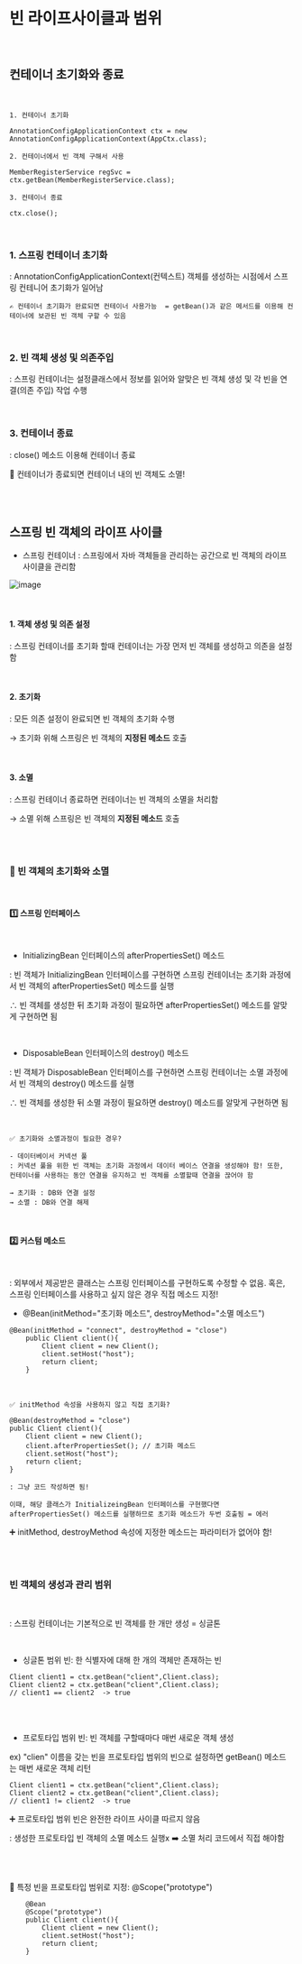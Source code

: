 # 빈 라이프사이클과 범위

<br>

## 컨테이너 초기화와 종료

<br>

```
1. 컨테이너 초기화

AnnotationConfigApplicationContext ctx = new AnnotationConfigApplicationContext(AppCtx.class);

2. 컨테이너에서 빈 객체 구해서 사용

MemberRegisterService regSvc = ctx.getBean(MemberRegisterService.class);

3. 컨테이너 종료

ctx.close();

```

<br>

### 1. 스프링 컨테이너 초기화

: AnnotationConfigApplicationContext(컨텍스트) 객체를 생성하는 시점에서 스프링 컨테니어 초기화가 일어남

    ✍️ 컨테이너 초기화가 완료되면 컨테이너 사용가능  = getBean()과 같은 메서드를 이용해 컨테이너에 보관된 빈 객체 구할 수 있음  
<br>

### 2. 빈 객체 생성 및 의존주입

: 스프링 컨테이너는 설정클래스에서 정보를 읽어와 알맞은 빈 객체 생성 및 각 빈을 연결(의존 주입) 작업 수행

<br>

### 3. 컨테이너 종료

: close() 메소드 이용해 컨테이너 종료

📌 컨테이너가 종료되면 컨테이너 내의 빈 객체도 소멸!



<br><br>

## 스프링 빈 객체의 라이프 사이클

* 스프링 컨테이너 : 스프링에서 자바 객체들을 관리하는 공간으로 빈 객체의 라이프 사이클을 관리함

![image](https://user-images.githubusercontent.com/81572478/179510133-2f2e516a-4397-4a88-9765-5ed3079b4075.png)


<br>

#### 1. 객체 생성 및 의존 설정 
: 스프링 컨테이너를 초기화 할때 컨테이너는 가장 먼저 빈 객체를 생성하고 의존을 설정함

<Br>

#### 2. 초기화 
: 모든 의존 설정이 완료되면 빈 객체의 초기화 수행

→ 초기화 위해 스프링은 빈 객체의 **지정된 메소드** 호출

<br>

#### 3. 소멸 
: 스프링 컨테이너 종료하면 컨테이너는 빈 객체의 소멸을 처리함

→ 소멸 위해 스프링은 빈 객체의 **지정된 메소드** 호출


<br>
<br>

###  🔎 빈 객체의 초기화와 소멸

<br>

#### 1️⃣ 스프링 인터페이스

<br>

- InitializingBean 인터페이스의 afterPropertiesSet() 메소드

: 빈 객체가 InitializingBean 인터페이스를 구현하면 스프링 컨테이너는 초기화 과정에서 빈 객체의 afterPropertiesSet() 메소드를 실행

∴ 빈 객체를 생성한 뒤 초기화 과정이 필요하면 afterPropertiesSet() 메소드를 알맞게 구현하면 됨


<Br>

- DisposableBean 인터페이스의 destroy() 메소드

: 빈 객체가 DisposableBean 인터페이스를 구현하면 스프링 컨테이너는 소멸 과정에서 빈 객체의 destroy() 메소드를 실행

∴ 빈 객체를 생성한 뒤 소멸 과정이 필요하면 destroy() 메소드를 알맞게 구현하면 됨

<br>


    ✅ 초기화와 소멸과정이 필요한 경우?

    - 데이터베이서 커넥션 풀
    : 커넥션 풀을 위한 빈 객체는 초기화 과정에서 데이터 베이스 연결을 생성해야 함! 또한, 컨테이너를 사용하는 동안 연결을 유지하고 빈 객체를 소멸할때 연결을 끊어야 함

    → 초기화 : DB와 연결 설정
    → 소멸 : DB와 연결 해제


<BR>

#### 2️⃣ 커스텀 메소드

<BR>

: 외부에서 제공받은 클래스는 스프링 인터페이스를 구현하도록 수정할 수 없음. 혹은, 스프링 인터페이스를 사용하고 싶지 않은 경우 직접 메소드 지정!


- @Bean(initMethod="초기화 메소드", destroyMethod="소멸 메소드")

```
@Bean(initMethod = "connect", destroyMethod = "close")
    public Client client(){
        Client client = new Client();
        client.setHost("host");
        return client;
    }
```
<br>


    ✅ initMethod 속성을 사용하지 않고 직접 초기화?

    @Bean(destroyMethod = "close")
    public Client client(){
        Client client = new Client();
        client.afterPropertiesSet(); // 초기화 메소드
        client.setHost("host");
        return client;
    }

    : 그냥 코드 작성하면 됨!

    이때, 해당 클래스가 InitializeingBean 인터페이스를 구현했다면 afterPropertiesSet() 메소드를 실행하므로 초기화 메소드가 두번 호출됨 = 에러


➕ initMethod, destroyMethod 속성에 지정한 메소드는 파라미터가 없어야 함!

<br><Br>

### 빈 객체의 생성과 관리 범위

<br>

: 스프링 컨테이너는 기본적으로 빈 객체를 한 개만 생성 = 싱글톤


<Br>

- 싱글톤 범위 빈: 한 식별자에 대해 한 개의 객체만 존재하는 빈

```
Client client1 = ctx.getBean("client",Client.class);
Client client2 = ctx.getBean("client",Client.class);
// client1 == client2  -> true
```
<Br><br>

- 프로토타입 범위 빈: 빈 객체를 구할때마다 매번 새로운 객체 생성

ex) "clien" 이름을 갖는 빈을 프로토타입 범위의 빈으로 설정하면 getBean() 메소드는 매번 새로운 객체 리턴

```
Client client1 = ctx.getBean("client",Client.class);
Client client2 = ctx.getBean("client",Client.class);
// client1 != client2  -> true
```

➕ 프로토타입 범위 빈은 완전한 라이프 사이클 따르지 않음 

: 생성한 프로토타입 빈 객체의 소멸 메소드 실행x
➡️ 소멸 처리 코드에서 직접 해야함

<Br><br>

📌 특정 빈을 프로토타입 범위로 지정: @Scope("prototype")
```
    @Bean
    @Scope("prototype")
    public Client client(){
        Client client = new Client();
        client.setHost("host");
        return client;
    }

```